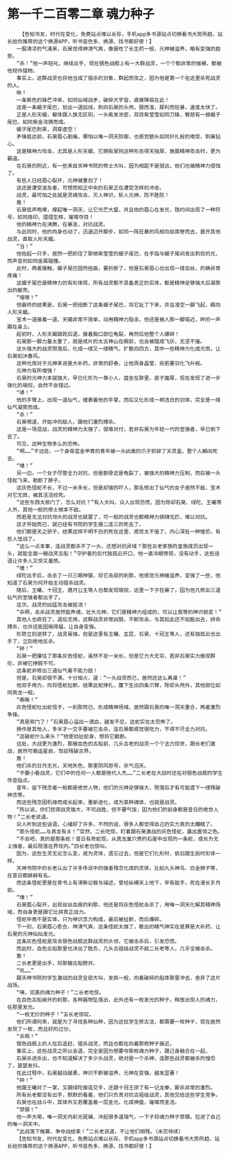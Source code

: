 # 第一千二百零二章 魂力种子
        【告知书友，时代在变化，免费站点难以长存，手机app多书源站点切换看书大势所趋，站长给你推荐的这个换源APP，听书音色多、换源、找书都好使！】
       一股清凉的气涌来，石昊觉得神清气爽，像是吃了长生药一般，元神被滋养，略有变强的趋势。
       “杀！”他一声轻叱，继续出手，现在银色战舰上有一大群战灵，一个个都非常的强横，都被他视作猎物。
       事实上，这群战灵也将他当成了猎杀的对象，群起而攻之，因为他是第一个在这里杀死战灵的人。
       咻！
       一条紫色的锋芒冲来，如同仙域战矛，破碎大宇宙，直接降临在此！
       这是一条蝎子尾巴，划出一道弧线，刺向石昊的头颅，狠而准，犀利而狂暴，速度太快了。
       正是人形天蝎，躯体跟人族无区别，一头紫发浓密，双目紫莹莹如同刀锋，臀部有一根蝎子尾巴，如同紫金浇铸而成。
       蝎子尾巴刺来，洞穿虚空！
       矛锋抵达前，石昊眉心剧痛，哪怕以唯一洞天防御，也感觉额头如同针扎般的难受，刺痛钻心。
       这是精神力攻击，尤其是人形天蝎，它拥有尾钩这种形态得天独厚，施展精神攻击时，更为霸道。
       在石昊的附近，有一些来自天神书院的修士大叫，因为相距不是很远，他们也被精神力侵蚀了。
       有些人已经眉心裂开，元神被重创了！
       这还是遭受波及者，可想而知正中央的石昊正在遭受怎样的冲击。
       战灵，最可怕之处就是灵魂攻击，灭人神识，斩人元神，防不胜防！
       轰！
       石昊低声咆哮，撑起唯一洞天，让它光芒大盛，并且他的眉心在发光，隐约间出现了一种符号，如同烙印，熠熠生辉，璀璨夺目！
       他的精神力在沸腾，在暴涨，对抗战灵。
       与此同时，他的肉身也动了，迅速迈开脚步，如同一阵狂暴的风般向前席卷而去，震开其他战灵，直取人形天蝎。
       “当！”
       他抬起一只手，居然一把抓住了那根紫莹莹的蝎子尾巴，在手指与蝎子尾间发出刺目的光，而声音则如同金属碰撞。
       此时，两者接触，蝎子尾巴固然扭曲，要折断了，但是石昊眉心也出现一缕血丝，的确异常疼痛！
       这蝎子尾巴是精神力的有形体现，所有战灵都不具备真正的实体，都是精神足够强大后凝聚出的躯壳。
       “喀嚓！”
       但最终的结果是，石昊一把扭断了这条蝎子尾巴，将它扯了下来，并且凌空一脚飞起，踢向人形天蝎。
       宝术一道接着一道，天蝎非常不简单，动用精神力阻击，但还是被人那一脚临近，砰的一声踢在身上。
       起初时，人形天蝎踉跄后退，接着胸口部位龟裂，再然后他整个人爆碎！
       石昊那一脚力量太重了，就是成片的太古神山在眼前，也会被踏成飞灰，无坚不摧。
       这头强大的战灵殒落后，化成一缕又一缕精气，扩散向四方，其中一些精神力化成光雨，让石昊如沐春风。
       这种光雨对于元神来说是大补药，非常的舒泰，让他周身晶莹，宛若要羽化飞升般。
       元神力有所增强！
       石昊的元神力本就强大，早已化形为一尊小人，盘坐在那里，底子雄厚，现在发现了进一步强化的端倪，自然不会错过。
       “哧！”
       他的手臂上，出现一道仙气，缠裹着他的手掌，而后又化形成一柄洁白的剑体，完全是一缕仙气凝聚而成。
       “杀！”
       石昊喝道，开始冲向敌人，跟他们激烈搏杀。
       这是一场混战，战灵的精神力太强了，很难对付，若非石昊为年轻一代的至强者，早已倒下去了。
       可见，这种生物多么的恐怖。
       “啊……”不远处，一个身穿蓝金甲胄的青年被一头凶禽的爪子抓碎了天灵盖，整个人瞬间死去。
       “噗！”
       另一边，一个女子尽管全力对抗，但是额骨还是龟裂了，被强大的精神力压制，而后被一头怪蛇飞来，勒断了脖子。
       这灰色怪蛇不长，不过一米多长，但是却强的吓人，那名修出了仙气的女子居然不敌，宝术对它无效，被其活活绞死。
       “这些东西太邪门了，怎么对抗？”有人大叫，众人出现恐慌，因为除却石昊、绿陀、王曦等人外，其他一般的修士根本不敌。
       而若是无法对抗领头的战灵也就罢了，可一般的战灵也都精神力磅礴无匹，难以对抗。
       这才开始而已，就已经有书院的学生接二连三的死去了。
       他们都是天之骄子，结果这样不明不白的死在这里，感觉太不值了，内心深处一种惶恐，有些人怯战了。
       “这么一点本事，连战灵都杀不了一头，还想对抗异域？那些古老家族的皇族成员出现一头，就能全面一艘战灵古船！”守护者的后代独孤云开口，他一直冷眼旁观，没有动手，这些话语让许多人又惊又羞愤。
       “噗！”
       绿陀出手后，击杀了一只三眼神猿，将它击毙的刹那，他感觉元神被滋养，变强了一些，他知道了石昊为何开始主动猎杀战灵。
       随后，王曦、十冠王、邀月公主等人也都发现端倪，这里一下子狂暴了，因为但凡修出三道仙气的至强者都出手了。
       这次，战灵的凶猛攻击被抵消！
       “杀啊，击杀战灵居然能养魂，壮大元神，它们是精神力组成的，可以让我等的神识蜕变！”
       其他人也疯狂了，退后无用，这群战灵非常凶狠，不断攻击，与其如此还不如豁出去，拼命搏杀，也许还能因祸得福，让自身变强。
       形势立刻逆转了，战灵虽强，但是这里有王曦、玄昆、石昊、十冠王等人，还有独孤云也出手了，立刻绝地反杀。
       “砰！”
       石昊一把攥住了那条灰色怪蛇，虽然不足一米长，但是它力大无穷，若非石昊实力傲视群伦，非被它挣脱不可。
       这条蛇非修出三道仙气着不能力敌！
       但是，石昊却很不满，十分恼火，道：“一头战灵而已，居然还这么离谱！”
       他双手用力，向将怪蛇扯断。结果此蛇挣扎，腹下生出四条爪臂，除却头颅外，其他部位如同真龙一般。
       “嘶嘶！”
       灰色怪蛇吐出蛇信子，一刹那而已，形成精神场域，居然跟石昊的唯一洞天重合，两者激烈争锋。
       “真是邪门了！”石昊眉心溢出一滴血，越发不忿，这蛇实在太恐怖了。
       换作是其他人，多半才一交手要被它击杀，连石昊都感觉很吃力，不得不尽全力对抗。
       “这破蛇什么来头？”他使劲扯蛇身，想将它截断。
       远处，大战更为激烈，那艘血色的古船前，几头古老的战灵一个个法力惊世，跟长老们激战，居然可搬运星辰，驾驭残破古界。
       轰！
       他们杀的日月无光，天地失色，那里阴风怒号，杀气滔天。
       “不要小看战灵，它们中的任何一人都是绝代人杰……”二长老在大战时还在对银色战舰的学生传音指点。
       昔年，留下残念者一般都是绝世人物，他们的元神足够强大，殒落后才有可能遗下一缕残破神念等。
       而这些残念因机缘而成长起来，重新进化，成为某种魂体，也就是战灵。
       “所以说，你们觉得战灵强大，不可战胜，但不要气馁，因为他们的前身都是昔日的绝世人物！”二长老说道。
       众人听到这些话语，心绪好了许多，不然的话，很多人都觉得自己的实力真的太糟糕了。
       “那头怪蛇……与真龙有关！”突然，二长吃惊，盯着跟石昊激战的灰色怪蛇，露出震惊之色。
       “不会吧，真的是那条蛇！昔日有奇蛇现，从真龙巢穴旁的石崖中出现的一条蛇，成长为无上强者，最后殒落在界坟内。”四长老也惊叫。
       因为，这些生灵无论怎么变，成为灵体，遗忘过去，但是它们化形时，依旧跟生前时形体一样。
       天神书院中的长老认出了许多传说中的强者残念化成的灵体，比如九头神鸟、白金狮子等，在昔日都赫赫有名。
       而这条怪蛇更是在骨书上有清晰记载与描述，曾经纵横天上地下，罕有敌手，死在漫长岁月前。
       “噗！”
       石昊眉心裂开，出现丝丝血痕的刹那，他还是将灰色怪蛇击杀了，用唯一洞天化解其精神场域，而自身更是跟它比拼真正战力。
       怪蛇毕竟不是实体，只为神识念力构成，最后被扯断，而后爆碎。
       下一刻，石昊眉心愈合，神清气爽，这条怪蛇太强了，散出的精气神实在是算是大补药，让石昊的元神灿灿发光。
       这条灰色怪蛇是攻击银色战舰这群战灵的头领，它被击杀后，引发恐慌。
       而此时，血色古船那里也决出了胜负，几头古祖级战灵不敌二长老等人，几乎全被击杀。
       轰！
       二长老更是出手，将那艘古船劈开。
       “吼……”
       跟天神书院的学生激战的战灵全部大叫，发疯一般，向着破碎的船体那里冲去，舍弃了这片战场。
       “咦，完美的魂力种子！”二长老吃惊。
       在血色古船崩开的刹那，各种器物坠落出，此外还有一枚发光的种子，释放出惊人的魂力，在那里发光。
       “一枚无价的种子！”五长老惊叹。
       他们所谓何来，就是为了寻找各种仙种，因为这批学生修古法，都需要一枚种子，现在居然发现了一枚，而且好的过分。
       “杀啊！”
       银色战舰上的人在后追赶，猎杀战灵，而且也都在向着那枚种子接近。
       事实上，这些战灵之所以会退，完全是因为想要夺那枚魂力种子，跟己身融合在一起。
       石昊杀进杀出，也不知道解决了多少头战灵，绝对是一个杀神，连那些战灵都被杀的惶恐了，瑟瑟发抖。
       在此过程中，石昊越战越勇，神识不断被滋养，元神在变强，越发显著！
       “砰！”
       他跟王曦对了一掌，又跟绿陀接连交手，还跟十冠王拼了有一记龙拳，厮杀非常的激烈。
       所有长老都没有出手，默默的看着，他们只负责对抗古祖级战灵，其他交给这些学生竞争。
       石昊也在战斗中，其体外又若覆盖着一层圣光，化成神盘，璀璨而圣洁。
       “禁锢！”
       他一声大喝，唯一洞天内彩光斑斓，冲起很多道瑞气，一下子将魂力种子禁锢，拉进了自己的唯一洞天中。
       “此战落下帷幕，争夺战结束！”二长老说道，不让他们相残。（未完待续）
       【告知书友，时代在变化，免费站点难以长存，手机app多书源站点切换看书大势所趋，站长给你推荐的这个换源APP，听书音色多、换源、找书都好使！】